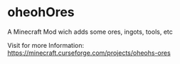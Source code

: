 # oheohOres
A Minecraft Mod wich adds some ores, ingots, tools, etc

Visit for more Information: https://minecraft.curseforge.com/projects/oheohs-ores
